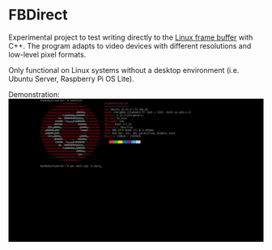 # FBDirect
Experimental project to test writing directly to the [Linux frame buffer](https://en.wikipedia.org/wiki/Linux_framebuffer) with C++.
The program adapts to video devices with different resolutions and low-level pixel formats.

Only functional on Linux systems without a desktop environment (i.e. Ubuntu Server, Raspberry Pi OS Lite).

Demonstration:
![](demo/FBDirect-Demo.gif)
